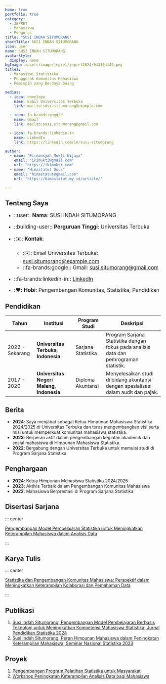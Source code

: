 ```yaml
---
home: true
portfolio: true
category:
  - JEPRET
  - Mahasiswa
  - Pengurus
title: "SUSI INDAH SITUMORANG"
shortTitle: SUSI INDAH SITUMORANG
icon: user
name: SUSI INDAH SITUMORANG
avatarStyle:
  display: none
bgImage: assets/image/jepret/jepret2024/043164149.png
titles:
  - Mahasiswi Statistika
  - Penggerak Komunitas Mahasiswa
  - Pemimpin yang Berdaya Saing

medias:
  - icon: envelope
    name: Email Universitas Terbuka
    link: mailto:susi.situmorang@example.com

  - icon: fa-brands:google
    name: Gmail
    link: mailto:susi.situmorang@gmail.com

  - icon: fa-brands:linkedin-in
    name: LinkedIn
    link: https://linkedin.com/in/susi-situmorang

author:
  - name: "Firmansyah Mukti Wijaya"
    email: "ikimukti@gmail.com"
    url: "https://ikimukti.com"
  - name: "Himastatut Docs"
    email: "himastatut@gmail.com"
    url: "https://himastatut.my.id/article/"

---
```


## Tentang Saya

<div style="font-size: 1.2em">

- ::user:: **Nama**: SUSI INDAH SITUMORANG

- ::building-user:: **Perguruan Tinggi**: Universitas Terbuka

- ::envelope:: **Kontak**:

  - ::envelope:: Email Universitas Terbuka: <susi.situmorang@example.com>
  - ::fa-brands:google:: Gmail: <susi.situmorang@gmail.com>

- ::fa-brands:linkedin-in:: [LinkedIn](https://linkedin.com/in/susi-situmorang)

- ::heart:: **Hobi**: Pengembangan Komunitas, Statistika, Pendidikan

</div>

## Pendidikan

| Tahun       | Institusi                        | Program Studi           | Deskripsi                                                               |
|-------------|-----------------------------------|-------------------------|-------------------------------------------------------------------------|
| 2022 - Sekarang | **Universitas Terbuka, Indonesia** | Sarjana Statistika       | Program Sarjana Statistika dengan fokus pada analisis data dan pemrograman statistik. |
| 2017 - 2020 | **Universitas Negeri Malang, Indonesia** | Diploma Akuntansi       | Menyelesaikan studi di bidang akuntansi dengan spesialisasi dalam audit dan pajak. |

## Berita

- **2024**: Saya menjabat sebagai Ketua Himpunan Mahasiswa Statistika 2024/2025 di Universitas Terbuka dan terus mengembangkan visi serta misi untuk memperkuat komunitas mahasiswa statistika.
- **2023**: Berperan aktif dalam pengembangan kegiatan akademik dan sosial mahasiswa di Himpunan Mahasiswa Statistika.
- **2022**: Bergabung dengan Universitas Terbuka untuk memulai studi di Program Sarjana Statistika.

## Penghargaan

- **2024**: Ketua Himpunan Mahasiswa Statistika 2024/2025
- **2023**: Aktivis Terbaik dalam Pengembangan Komunitas Mahasiswa
- **2022**: Mahasiswa Berprestasi di Program Sarjana Statistika

## Disertasi Sarjana

::: center

[Pengembangan Model Pembelajaran Statistika untuk Meningkatkan Keterampilan Mahasiswa dalam Analisis Data](mhs-043164149.md)

:::

## Karya Tulis

::: center

[Statistika dan Pengembangan Komunitas Mahasiswa: Perspektif dalam Meningkatkan Keterampilan Kolaborasi dan Pemahaman Data](mhs-043164149.md)

:::

## Publikasi

1. [Susi Indah Situmorang, Pengembangan Model Pembelajaran Berbasis Teknologi untuk Meningkatkan Kompetensi Mahasiswa Statistika, Jurnal Pendidikan Statistika 2024](https://jurnalpendidikanstatistika.example.com)
2. [Susi Indah Situmorang, Peran Himpunan Mahasiswa dalam Peningkatan Keterampilan Mahasiswa, Seminar Nasional Statistika 2023](https://seminarnasionalstatistika.example.com)

## Proyek

1. [Pengembangan Program Pelatihan Statistika untuk Masyarakat](https://programpelatihanstatistika.example.com)
2. [Workshop Peningkatan Keterampilan Analisis Data bagi Mahasiswa](https://workshoppengembangan.example.com)
